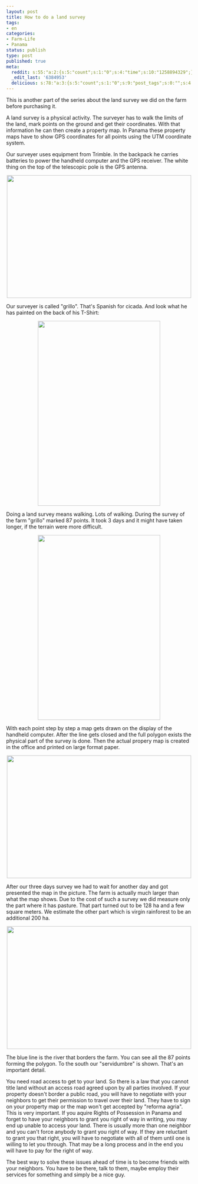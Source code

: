 ```yaml
---
layout: post
title: How to do a land survey
tags:
- en
categories:
- Farm-Life
- Panama
status: publish
type: post
published: true
meta:
  reddit: s:55:"a:2:{s:5:"count";s:1:"0";s:4:"time";s:10:"1258894329";}";
  _edit_last: '6384953'
  delicious: s:78:"a:3:{s:5:"count";s:1:"0";s:9:"post_tags";s:0:"";s:4:"time";s:10:"1258894330";}";
---
```

This is another part of the series about the land survey we did on the farm before purchasing it.

A land survey is a physical activity. The surveyer has to walk the limits of the land, mark points on the ground and get their coordinates. With that information he can then create a property map. In Panama these property maps have to show GPS coordinates for all points using the UTM coordinate system.

Our surveyer uses equipment from Trimble. In the backpack he carries batteries to power the handheld computer and the GPS receiver. The white thing on the top of the telescopic pole is the GPS antenna.

<a href="http://www.flickr.com/photos/34665899@N00/4027141156" title="View '' on Flickr.com"><div style="text-align:center;"><img src="http://farm3.static.flickr.com/2438/4027141156_eb4810f2b1.jpg" alt="" border="0" width="500" height="332" /></div></a>

Our surveyer is called "grillo". That's Spanish for cicada. And look what he has painted on the back of his T-Shirt:

<a href="http://www.flickr.com/photos/34665899@N00/4026411357" title="View '' on Flickr.com"><div style="text-align:center;"><img src="http://farm3.static.flickr.com/2657/4026411357_4fae16309e.jpg" alt="" border="0" width="332" height="500" /></div></a>

Doing a land survey means walking. Lots of walking. During the survey of the farm "grillo" marked 87 points. It took 3 days and it might have taken longer, if the terrain were more difficult.

<a href="http://www.flickr.com/photos/34665899@N00/4026394245" title="View '' on Flickr.com"><div style="text-align:center;"><img src="http://farm3.static.flickr.com/2745/4026394245_90968466c9.jpg" alt="" border="0" width="332" height="500" /></div></a>

With each point step by step a map gets drawn on the display of the handheld computer. After the line gets closed and the full polygon exists the physical part of the survey is done. Then the actual propery map is created in the office and printed on large format paper.

<a href="http://www.flickr.com/photos/34665899@N00/4027164908" title="View '' on Flickr.com"><div style="text-align:center;"><img src="http://farm3.static.flickr.com/2760/4027164908_b55f68c657.jpg" alt="" border="0" width="500" height="332" /></div></a>

After our three days survey we had to wait for another day and got presented the map in the picture. The farm is actually much larger than what the map shows. Due to the cost of such a survey we did measure only the part where it has pasture. That part turned out to be 128 ha and a few square meters. We estimate the other part which is virgin rainforest to be an additional 200 ha.

<a href="http://www.flickr.com/photos/34665899@N00/4026423085" title="View '' on Flickr.com"><div style="text-align:center;"><img src="http://farm3.static.flickr.com/2581/4026423085_b0853fbdb2.jpg" alt="" border="0" width="500" height="332" /></div></a>

The blue line is the river that borders the farm. You can see all the 87 points forming the polygon. To the south our "servidumbre" is shown. That's an important detail.

You need road access to get to your land. So there is a law that you cannot title land without an access road agreed upon by all parties involved. If your property doesn't border a public road, you will have to negotiate with your neighbors to get their permission to travel over their land. They have to sign on your property map or the map won't get accepted by "reforma agria". This is very important. If you aquire Rights of Possession in Panama and forget to have your neighbors to grant you right of way in writing, you may end up unable to access your land. There is usually more than one neighbor and you can't force anybody to grant you right of way. If they are reluctant to grant you that right, you will have to negotiate with all of them until one is willing to let you through. That may be a long process and in the end you will have to pay for the right of way.

The best way to solve these issues ahead of time is to become friends with your neighbors. You have to be there, talk to them, maybe employ their services for something and simply be a nice guy.
